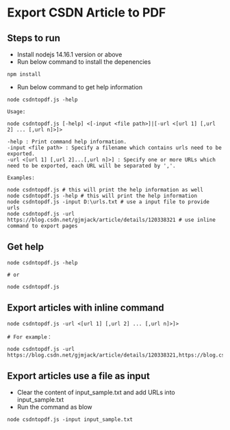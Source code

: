 # Export CSDN Article to PDF

## Steps to run

- Install nodejs 14.16.1 version or above
- Run below command to install the depenencies

```shell
npm install
```

- Run below command to get help information

``` shell
node csdntopdf.js -help

Usage:

node csdntopdf.js [-help] <[-input <file path>]|[-url <[url 1] [,url 2] ... [,url n]>]>

-help : Print command help information.
-input <file path> : Specify a filename which contains urls need to be exported.
-url <[url 1] [,url 2]...[,url n]>] : Specify one or more URLs which need to be exported, each URL will be separated by ','. 

Examples:

node csdntopdf.js # this will print the help information as well
node csdntopdf.js -help # this will print the help information
node csdntopdf.js -input D:\urls.txt # use a input file to provide urls
node csdntopdf.js -url https://blog.csdn.net/gjmjack/article/details/120338321 # use inline command to export pages

```

## Get help

```
node csdntopdf.js -help 

# or

node csdntopdf.js
```

## Export articles with inline command

```
node csdntopdf.js -url <[url 1] [,url 2] ... [,url n]>]>

# For example：

node csdntopdf.js -url https://blog.csdn.net/gjmjack/article/details/120338321,https://blog.csdn.net/gjmjack/article/details/118695137

```

## Export articles use a file as input

- Clear the content of input_sample.txt and add URLs into input_sample.txt
- Run the command as blow

```
node csdntopdf.js -input input_sample.txt
```